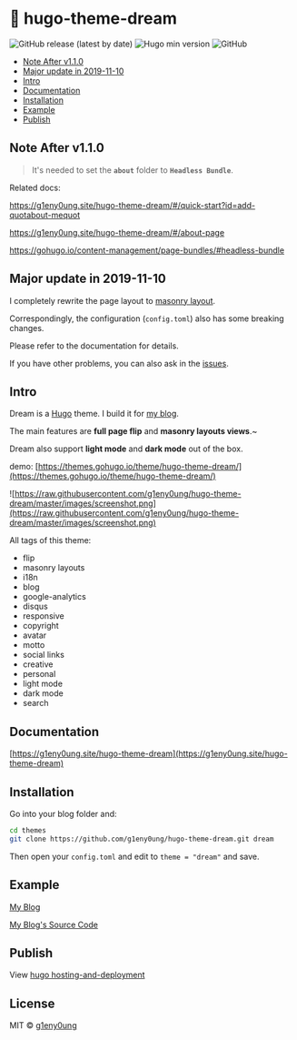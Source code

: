 # 🌱 hugo-theme-dream

![GitHub release (latest by date)](https://img.shields.io/github/v/release/g1eny0ung/hugo-theme-dream)
![Hugo min version](https://img.shields.io/badge/hugo--min--version-0.57.2-important)
![GitHub](https://img.shields.io/github/license/g1eny0ung/hugo-theme-dream)

- [Note After v1.1.0](#note-after-v1.1.0)
- [Major update in 2019-11-10](#major-update-in-2019-11-10)
- [Intro](#intro)
- [Documentation](#documentation)
- [Installation](#installation)
- [Example](#example)
- [Publish](#publish)

## Note After v1.1.0

> It's needed to set the **`about`** folder to **`Headless Bundle`**.

Related docs:

<https://g1eny0ung.site/hugo-theme-dream/#/quick-start?id=add-quotabout-mequot>

<https://g1eny0ung.site/hugo-theme-dream/#/about-page>

<https://gohugo.io/content-management/page-bundles/#headless-bundle>

## Major update in 2019-11-10

I completely rewrite the page layout to [masonry layout](https://masonry.desandro.com/).

Correspondingly, the configuration (`config.toml`) also has some breaking changes.

Please refer to the documentation for details.

If you have other problems, you can also ask in the [issues](https://github.com/g1eny0ung/hugo-theme-dream/issues).

## Intro

Dream is a [Hugo](https://gohugo.io/) theme. I build it for [my blog](http://g1eny0ung.site).

The main features are **full page flip** and **masonry layouts views**.~

Dream also support **light mode** and **dark mode** out of the box.

demo: [https://themes.gohugo.io/theme/hugo-theme-dream/](https://themes.gohugo.io/theme/hugo-theme-dream/)

![https://raw.githubusercontent.com/g1eny0ung/hugo-theme-dream/master/images/screenshot.png](https://raw.githubusercontent.com/g1eny0ung/hugo-theme-dream/master/images/screenshot.png)

All tags of this theme:

- flip
- masonry layouts
- i18n
- blog
- google-analytics
- disqus
- responsive
- copyright
- avatar
- motto
- social links
- creative
- personal
- light mode
- dark mode
- search

## Documentation

[https://g1eny0ung.site/hugo-theme-dream](https://g1eny0ung.site/hugo-theme-dream)

## Installation

Go into your blog folder and:

```sh
cd themes
git clone https://github.com/g1eny0ung/hugo-theme-dream.git dream
```

Then open your `config.toml` and edit to `theme = "dream"` and save.

## Example

[My Blog](https://g1eny0ung.site)

[My Blog's Source Code](https://github.com/g1eny0ung/blog)

## Publish

View [hugo hosting-and-deployment](https://gohugo.io/hosting-and-deployment/)

## License

MIT © [g1eny0ung](https://github.com/g1eny0ung)
